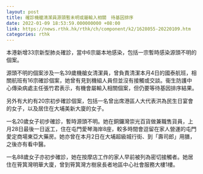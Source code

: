 ```yaml
---
layout: post
title: 確診機艙清潔員源頭暫未明或屬輸入相關　待基因排序
date: 2022-01-09 18:53:59.000000000 +08:00
link: https://news.rthk.hk/rthk/ch/component/k2/1628055-20220109.htm
categories: rthk
---
```


本港新增33宗新型肺炎確診，當中6宗屬本地感染，包括一宗暫時感染源頭不明的個案。

源頭不明的個案涉及一名39歲機艙女清潔員，曾負責清潔本月4日的國泰航班，相關航班有16宗確診個案，她曾有見到機組人員但並沒有接觸或交談。衞生防護中心傳染病處主任張竹君表示，有機會屬輸入相關個案，但仍要等待基因排序結果。

另外有大約有20宗初步確診個案，包括一名曾出席港區人大代表洪為民生日宴會的女子，以及居住在大埔美新大廈的女子。

一名20歲女子初步確診，暫時源頭不明。她在銅鑼灣崇光百貨做兼職售貨員，上月28日最後一日返工，住在屯門愛琴海岸8座，較多時間會逗留在家人營運的屯門愛定商場東亞大藥房。她亦曾在本月2日在大埔超級城行街、到「壽司郎」用膳，之後亦有看中醫。

一名88歲女子亦初步確診，她在按摩店工作的家人早前被列為密切接觸者。她居住在筲箕灣明華大廈，曾到筲箕灣方樹泉長者地區中心社會服務大樓1樓。
